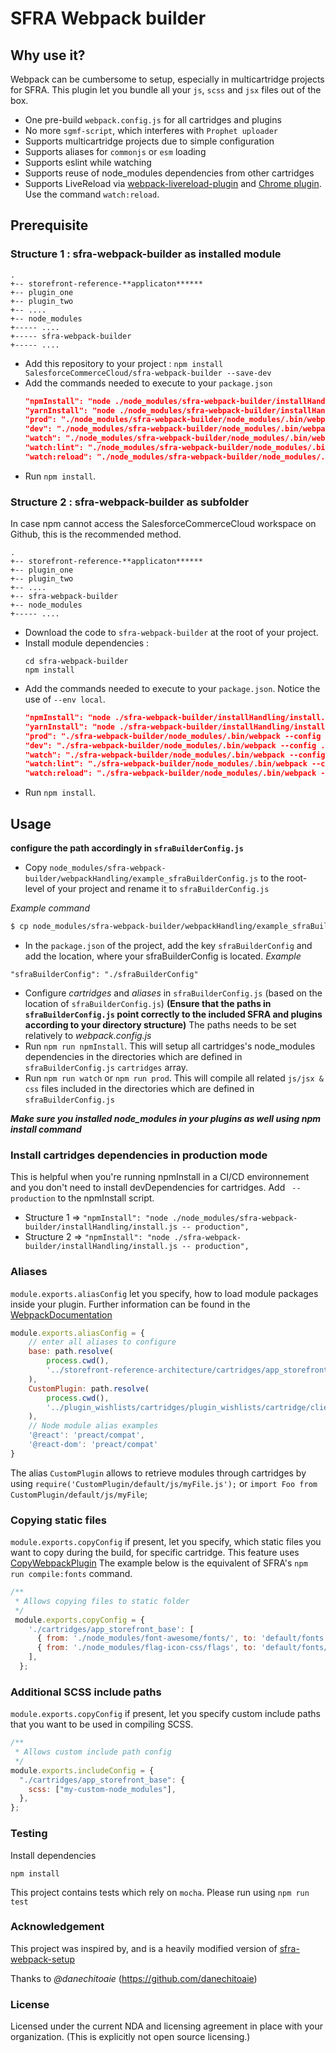 # SFRA Webpack builder

## Why use it?
Webpack can be cumbersome to setup, especially in multicartridge projects for SFRA.
This plugin let you bundle all your `js`, `scss` and `jsx` files out of the box.

- One pre-build `webpack.config.js` for all cartridges and plugins
- No more `sgmf-script`, which interferes with `Prophet uploader`
- Supports multicartridge projects due to simple configuration
- Supports aliases for `commonjs` or `esm` loading
- Supports eslint while watching
- Supports reuse of node_modules dependencies from other cartridges
- Supports LiveReload via [webpack-livereload-plugin](https://github.com/statianzo/webpack-livereload-plugin) and [Chrome plugin](https://chrome.google.com/webstore/detail/livereload/jnihajbhpnppcggbcgedagnkighmdlei). Use the command `watch:reload`.

## Prerequisite
### Structure 1 : sfra-webpack-builder as installed module
  ```
  .
  +-- storefront-reference-**applicaton******
  +-- plugin_one
  +-- plugin_two
  +-- ....
  +-- node_modules
  +----- ....
  +----- sfra-webpack-builder
  +----- ....
  ```
- Add this repository to your project : `npm install SalesforceCommerceCloud/sfra-webpack-builder --save-dev`
- Add the commands needed to execute to your `package.json`
  ```json
  "npmInstall": "node ./node_modules/sfra-webpack-builder/installHandling/install.js",
  "yarnInstall": "node ./node_modules/sfra-webpack-builder/installHandling/install.js --useYarn",
  "prod": "./node_modules/sfra-webpack-builder/node_modules/.bin/webpack --config ./node_modules/sfra-webpack-builder/webpack.config.js",
  "dev": "./node_modules/sfra-webpack-builder/node_modules/.bin/webpack --config ./node_modules/sfra-webpack-builder/webpack.config.js --env dev",
  "watch": "./node_modules/sfra-webpack-builder/node_modules/.bin/webpack --config ./node_modules/sfra-webpack-builder/webpack.config.js --env dev --watch",
  "watch:lint": "./node_modules/sfra-webpack-builder/node_modules/.bin/webpack --config ./node_modules/sfra-webpack-builder/webpack.config.js --env dev --env useLinter --watch",
  "watch:reload": "./node_modules/sfra-webpack-builder/node_modules/.bin/webpack --config ./node_modules/sfra-webpack-builder/webpack.config.js --env dev --watch --env livereload",
  ```
- Run `npm install`.
### Structure 2 : sfra-webpack-builder as subfolder
In case npm cannot access the SalesforceCommerceCloud workspace on Github, this is the recommended method.

  ```
  .
  +-- storefront-reference-**applicaton******
  +-- plugin_one
  +-- plugin_two
  +-- ....
  +-- sfra-webpack-builder
  +-- node_modules
  +----- ....
  ```
- Download the code to `sfra-webpack-builder` at the root of your project.
- Install module dependencies :
  ```
  cd sfra-webpack-builder
  npm install
  ```
- Add the commands needed to execute to your `package.json`. Notice the use of `--env local`.
  ```json
  "npmInstall": "node ./sfra-webpack-builder/installHandling/install.js",
  "yarnInstall": "node ./sfra-webpack-builder/installHandling/install.js --useYarn",
  "prod": "./sfra-webpack-builder/node_modules/.bin/webpack --config ./sfra-webpack-builder/webpack.config.js --env local",
  "dev": "./sfra-webpack-builder/node_modules/.bin/webpack --config ./sfra-webpack-builder/webpack.config.js --env dev --env local",
  "watch": "./sfra-webpack-builder/node_modules/.bin/webpack --config ./sfra-webpack-builder/webpack.config.js --env dev --watch --env local",
  "watch:lint": "./sfra-webpack-builder/node_modules/.bin/webpack --config ./sfra-webpack-builder/webpack.config.js --env dev --env useLinter --watch --env local",
  "watch:reload": "./sfra-webpack-builder/node_modules/.bin/webpack --config ./sfra-webpack-builder/webpack.config.js --env dev --watch --env local --env livereload",
  ```
- Run `npm install`.
## Usage

**configure the path accordingly in `sfraBuilderConfig.js`**

- Copy `node_modules/sfra-webpack-builder/webpackHandling/example_sfraBuilderConfig.js` to the root-level of your project and rename it to `sfraBuilderConfig.js`

*Example command*
```bash
$ cp node_modules/sfra-webpack-builder/webpackHandling/example_sfraBuilderConfig.js sfraBuilderConfig.js
```
- In the `package.json` of the project, add the key `sfraBuilderConfig` and add the location, where your sfraBuilderConfig is located.
*Example*

`"sfraBuilderConfig": "./sfraBuilderConfig"`

- Configure *cartridges* and *aliases* in `sfraBuilderConfig.js` (based on the location of `sfraBuilderConfig.js`)
**(Ensure that the paths in `sfraBuilderConfig.js` point correctly to the included SFRA and plugins according to your directory structure)** The paths needs to be set relatively to *webpack.config.js*
- Run `npm run npmInstall`. This will setup all cartridges's node_modules dependencies in the directories which are defined in `sfraBuilderConfig.js` `cartridges` array.
- Run `npm run watch` or `npm run prod`. This will compile all related `js/jsx & css` files included in the directories which are defined in `sfraBuilderConfig.js`

***Make sure you installed node_modules in your plugins as well using npm install command***


### Install cartridges dependencies in production mode
This is helpful when you're running npmInstall in a CI/CD environnement and you don't need to install devDependencies for cartridges.
Add ` -- production` to the npmInstall script.
- Structure 1 => `"npmInstall": "node ./node_modules/sfra-webpack-builder/installHandling/install.js -- production",`
- Structure 2 => `"npmInstall": "node ./sfra-webpack-builder/installHandling/install.js -- production",`


### Aliases

`module.exports.aliasConfig` let you specify, how to load module packages inside your plugin. Further information can be found in the [WebpackDocumentation](https://webpack.js.org/configuration/resolve/)

```js
module.exports.aliasConfig = {
    // enter all aliases to configure
    base: path.resolve(
        process.cwd(),
        '../storefront-reference-architecture/cartridges/app_storefront_base/cartridge/client/default/'
    ),
    CustomPlugin: path.resolve(
        process.cwd(),
        '../plugin_wishlists/cartridges/plugin_wishlists/cartridge/client/default/'
    ),
    // Node module alias examples
    '@react': 'preact/compat',
    '@react-dom': 'preact/compat'
}
```

The alias `CustomPlugin` allows to retrieve modules through cartridges by using `require('CustomPlugin/default/js/myFile.js');` or `import Foo from CustomPlugin/default/js/myFile`;


### Copying static files

`module.exports.copyConfig` if present, let you specify, which static files you want to copy during the build, for specific cartridge. This feature uses  [CopyWebpackPlugin](https://webpack.js.org/plugins/copy-webpack-plugin/)
The example below is the equivalent of SFRA's `npm run compile:fonts` command.

```js
/**
 * Allows copying files to static folder
 */
 module.exports.copyConfig = {
    './cartridges/app_storefront_base': [
      { from: './node_modules/font-awesome/fonts/', to: 'default/fonts' },
      { from: './node_modules/flag-icon-css/flags', to: 'default/fonts/flags' },
    ],
  };
```
### Additional SCSS include paths

`module.exports.copyConfig` if present, let you specify custom include paths that you want to be used in compiling SCSS.

```js
/**
 * Allows custom include path config
 */
module.exports.includeConfig = {
  "./cartridges/app_storefront_base": {
    scss: ["my-custom-node_modules"],
  },
};
```

### Testing
Install dependencies
```
npm install
```
This project contains tests which rely on `mocha`.
Please run using `npm run test`

### Acknowledgement
This project was inspired by, and is a heavily modified version of [sfra-webpack-setup](https://github.com/danechitoaie/sfra-webpack-setup)

Thanks to *@danechitoaie* (https://github.com/danechitoaie)

### License

Licensed under the current NDA and licensing agreement in place with your organization. (This is explicitly not open source licensing.)
